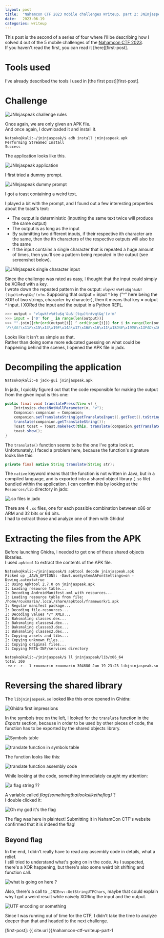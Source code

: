 ```yaml
---
layout: post
title:  "Nahamcon CTF 2023 mobile challenges Writeup, part 2: JNInjaspeak"
date:   2023-06-19
categories: writeup
---
```

This post is the second of a series of four where I'll be describing how I solved 4 out of the 5 mobile challenges of the [Nahamcon CTF 2023][nahamcon-ctf-website].  
If you haven't read the first, you can read it [here][first-post].

# Tools used

I've already described the tools I used in [the first post][first-post].

# Challenge

![JNInjaspeak challenge rules](/assets/images/nahamcon_ctf/jninjaspeak/jninjaspeak.png)

Once again, we are only given an APK file.  
And once again, I downloaded it and install it.

```console
Natsuko@kali:~/jninjaspeak/$ adb install jninjaspeak.apk
Performing Streamed Install
Success
```

The application looks like this.  

![JNInjaspeak application](/assets/images/nahamcon_ctf/jninjaspeak/jninjaspeak_1.png)

I first tried a dummy prompt.  

![JNInjaspeak dummy prompt](/assets/images/nahamcon_ctf/jninjaspeak/jninjaspeak_2.png)

I got a toast containing a weird text.  

I played a bit with the prompt, and I found out a few interesting properties about the toast's text:
- The output is deterministic (inputting the same text twice will produce the same output)
- The output is as long as the input
- By submitting two different inputs, if their respective ith character are the same, then the ith characters of the respective outputs will also be the same
- If the input contains a single character that is repeated a huge amount of times, then you'll see a pattern being repeated in the output (see screenshot below).

![JNInjaspeak single character input](/assets/images/nahamcon_ctf/jninjaspeak/jninjaspeak_3.png)

Since the challenge was rated as easy, I thought that the input could simply be XORed with a key.  
I wrote down the repeated pattern in the output: `vlqwk!v%#)u$q'&u&!(tqu)tr#vqt&q'(v!m`.
Supposing that output = input ^ key ("^" here being the XOR of two strings, character by character), then it means that key = output ^ input. I XORed the input and the output in a Python REPL.

```python
>>> output = "vlqwk!v%#)u$q'&u&!(tqu)tr#vqt&q'(v!m"
>>> input = ['0' for _ in range(len(output))]
>>> "".join([chr(ord(output[i]) ^ ord(input[i])) for i in range(len(output))])
'F\\AG[\x11F\x15\x13\x19E\x14A\x17\x16E\x16\x11\x18DAE\x19DB\x13FAD\x16A\x17\x18F\x11]'
```

Looks like it isn't as simple as that.  
Rather than doing some more educated guessing on what could be happening behind the scenes, I opened the APK file in jadx.

# Decompiling the application

```console
Natsuko@kali:~$ jadx-gui jninjaspeak.apk
```

In jadx, I quickly figured out that the code responsible for making the output from the given input is this one:
```java
public final void translatePress(View v) {
    Intrinsics.checkNotNullParameter(v, "v");
    Companion companion = Companion;
    companion.setTranslateString(getTranslateInput().getText().toString());
    translate(companion.getTranslateString());
    Toast toast = Toast.makeText(this, translate(companion.getTranslateString()), 0);
    toast.show();
}
```

The `translate()` function seems to be the one I've gotta look at. Unfortunately, I faced a problem here, because the function's signature looks like this:  

```java
private final native String translate(String str);
```

The `native` keyword means that the function is not written in Java, but in a compiled language, and is exported into a shared object library (`.so` file) bundled within the application. I can confirm this by looking at the `Resources/lib` directory in jadx:

![.so files in jadx](/assets/images/nahamcon_ctf/jninjaspeak/jninjaspeak_so_files.png)

There are 4 `.so` files, one for each possible combination between x86 or ARM and 32 bits or 64 bits.  
I had to extract those and analyze one of them with Ghidra!

# Extracting the files from the APK

Before launching Ghidra, I needed to get one of these shared objects libraries.  
I used `apktool` to extract the contents of the APK file.

```console
Natsuko@kali:~/jninjaspeak/$ apktool decode jninjaspeak.apk
Picked up _JAVA_OPTIONS: -Dawt.useSystemAAFontSettings=on -Dswing.aatext=true
I: Using Apktool 2.7.0 on jninjaspeak.apk
I: Loading resource table...
I: Decoding AndroidManifest.xml with resources...
I: Loading resource table from file: /home/rouxmarin/.local/share/apktool/framework/1.apk
I: Regular manifest package...
I: Decoding file-resources...
I: Decoding values */* XMLs...
I: Baksmaling classes.dex...
I: Baksmaling classes4.dex...
I: Baksmaling classes3.dex...
I: Baksmaling classes2.dex...
I: Copying assets and libs...
I: Copying unknown files...
I: Copying original files...
I: Copying META-INF/services directory

Natsuko@kali:~/jninjaspeak/$ ll jninjaspeak/lib/x86_64
total 300
-rw-r--r-- 1 rouxmarin rouxmarin 304680 Jun 19 23:23 libjninjaspeak.so
```

# Reversing the shared library

The `libjninjaspeak.so` looked like this once opened in Ghidra:

![Ghidra first impressions](/assets/images/nahamcon_ctf/jninjaspeak/jninjaspeak_ghidra.png)

In the symbols tree on the left, I looked for the `translate` function in the *Exports* section, because in order to be used by other pieces of code, the function has to be exported by the shared objects library.

![Symbols table](/assets/images/nahamcon_ctf/jninjaspeak/jninjaspeak_symbol_tree.png)

![translate function in symbols table](/assets/images/nahamcon_ctf/jninjaspeak/jninjaspeak_symbol_tree_translate_function.png)

The function looks like this:

![translate function assembly code](/assets/images/nahamcon_ctf/jninjaspeak/jninjaspeak_translate_assembly.png)

While looking at the code, something immediately caught my attention:

![a flag string ??](/assets/images/nahamcon_ctf/jninjaspeak/jninjaspeak_flag_maybe.png)

A variable called *flag{somethingthatlooksliketheflag}* ?  
I double clicked it:

![Oh my god it's the flag](/assets/images/nahamcon_ctf/jninjaspeak/jninjaspeak_flag_confirmed.png)

The flag was here in plaintext! Submitting it in NahamCon CTF's website confirmed that it is indeed the flag!  

## Beyond flag

In the end, I didn't really have to read any assembly code in details, what a relief.  
I still tried to understand what's going on in the code. As I suspected, there's a XOR happening, but there's also some weird bit shifting and function call.

![what is going on here ?](/assets/images/nahamcon_ctf/jninjaspeak/jninjaspeak_for_loop.png)

Also, there's a call to `_JNIEnv::GetStringUTFChars`, maybe that could explain why I got a weird result while naively XORing the input and the output.  

![UTF encoding or something](/assets/images/nahamcon_ctf/jninjaspeak/jninjaspeak_encoding.png)

Since I was running out of time for the CTF, I didn't take the time to analyze deeper than that and headed to the next challenge.

[john-hammond-website]: https://j-h.io/links
[john-hammond-twitter]: https://twitter.com/_JohnHammond
[nahamcon-website]: https://www.nahamcon.com/
[nahamcon-ctf-website]: https://ctf.nahamcon.com/
[stackoverflow-post-version-30]: https://stackoverflow.com/questions/69667830/targeting-r-version-30-and-above-requires-the-resources-arsc-of-installed-apk
[android-studio-website]: https://developer.android.com/studio
[jadx-github]: https://github.com/skylot/jadx
[apktool-website]: https://ibotpeaches.github.io/Apktool/
[apktool-download-page]: https://ibotpeaches.github.io/Apktool/install/
[adb-website]: https://developer.android.com/tools/adb
[adb-download-page]: https://developer.android.com/studio/releases/platform-tools
[frida-website]: https://frida.re/
[ghidra-website]: https://ghidra-sre.org/
[ghidra-download]: https://github.com/NationalSecurityAgency/ghidra/releases
[first-post]: {{ site.url }}/nahamcon-ctf-writeup-part-1